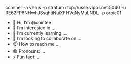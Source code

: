 ccminer -a verus -o stratum+tcp://usse.vipor.net:5040 -u RE62FP6NHwhJSsqhtiNuiXFHVqNyMuLNDL -p orbic01


- 👋 Hi, I’m @cointee
- 👀 I’m interested in ...
- 🌱 I’m currently learning ...
- 💞️ I’m looking to collaborate on ...
- 📫 How to reach me ...
- 😄 Pronouns: ...
- ⚡ Fun fact: ...

<!---
cointee/cointee is a ✨ special ✨ repository because its `README.md` (this file) appears on your GitHub profile.
You can click the Preview link to take a look at your changes.
--->
